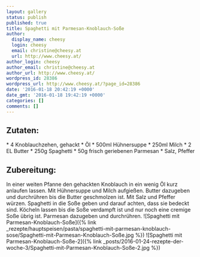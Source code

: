 ```yaml
---
layout: gallery
status: publish
published: true
title: Spaghetti mit Parmesan-Knoblauch-Soße
author:
  display_name: cheesy
  login: cheesy
  email: christine@cheesy.at
  url: http://www.cheesy.at/
author_login: cheesy
author_email: christine@cheesy.at
author_url: http://www.cheesy.at/
wordpress_id: 28386
wordpress_url: http://www.cheesy.at/?page_id=28386
date: '2016-01-18 20:42:19 +0000'
date_gmt: '2016-01-18 19:42:19 +0000'
categories: []
comments: []
---
```

## Zutaten:
\* 4 Knoblauchzehen, gehackt
\* Öl
\* 500ml Hühnersuppe
\* 250ml Milch
\* 2 EL Butter
\* 250g Spaghetti
\* 50g frisch geriebenen Parmesan
\* Salz, Pfeffer
## Zubereitung:
In einer weiten Pfanne den gehackten Knoblauch in ein wenig Öl kurz anlaufen lassen. Mit Hühnersuppe und Milch aufgießen. Butter dazugeben und durchrühren bis die Butter geschmolzen ist. Mit Salz und Pfeffer würzen. Spaghetti in die Soße geben und darauf achten, dass sie bedeckt sind. Köcheln lassen bis die Soße verdampft ist und nur noch eine cremige Soße übrig ist. Parmesan dazugeben und durchrühren.
![Spaghetti mit Parmesan-Knoblauch-Soße]({% link _rezepte/hauptspeisen/pasta/spaghetti-mit-parmesan-knoblauch-sose/Spaghetti-mit-Parmesan-Knoblauch-Soße.jpg %})
![Spaghetti mit Parmesan-Knoblauch-Soße-2]({% link _posts/2016-01-24-rezepte-der-woche-3/Spaghetti-mit-Parmesan-Knoblauch-Soße-2.jpg %})
